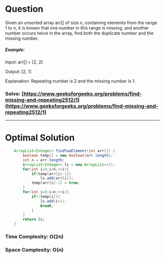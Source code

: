 # Question

Given an unsorted array arr[] of size n, containing elements from the range 1 to n, it is known that one number in this range is missing, and another number occurs twice in the array, find both the duplicate number and the missing number.

 

##### Example:

Input: arr[] = [2, 2]

Output: [2, 1]

Explanation: Repeating number is 2 and the missing number is 1.

### Solve: [https://www.geeksforgeeks.org/problems/find-missing-and-repeating2512/1](https://www.geeksforgeeks.org/problems/find-missing-and-repeating2512/1)

***

# Optimal Solution


``` java
    ArrayList<Integer> findTwoElement(int arr[]) {
        boolean temp[] = new boolean[arr.length];
        int n = arr.length;
        ArrayList<Integer> ls = new ArrayList<>();
        for(int i=0;i<n;++i){
            if(temp[arr[i]-1])
                ls.add(arr[i]);
            temp[arr[i]-1] = true;
        }
        for(int i=0;i<n;++i){
            if(!temp[i]){
                ls.add(i+1);
                break;
            }
        }
        return ls;
    }
```

### Time Complexity: O(2n)
### Space Complexity: O(n)